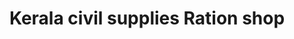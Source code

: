 ---
title: "Kerala civil supplies Ration shop"
url: /pattanakkad-cherthala/kerala-civil-supplies-ration-shop/
shop: Lebensmittel
---